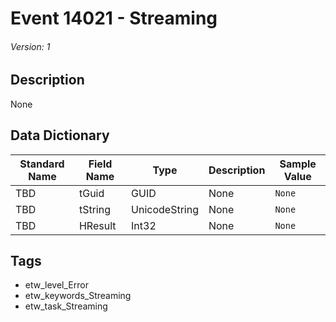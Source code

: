 # Event 14021 - Streaming
###### Version: 1

## Description
None

## Data Dictionary
|Standard Name|Field Name|Type|Description|Sample Value|
|---|---|---|---|---|
|TBD|tGuid|GUID|None|`None`|
|TBD|tString|UnicodeString|None|`None`|
|TBD|HResult|Int32|None|`None`|

## Tags
* etw_level_Error
* etw_keywords_Streaming
* etw_task_Streaming